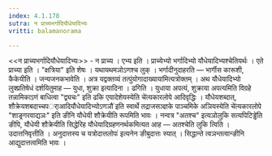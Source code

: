 ```yaml
---
index: 4.1.178
sutra: न प्राच्यभर्गादियौधेयादिभ्यः
vritti: balamanorama

---
```

<<न प्राच्यभर्गादियौधेयादिभ्यः>> - न प्राच्य । एभ्य इति । प्राच्येभ्यो भर्गादिभ्यो यौधेयादिभ्यश्चेतियर्थः । एते प्राच्या इति । "क्षत्रिया" इति शेषः । यथायथमञोऽणश्च लुक् । भर्गादीनुदाहरति — भार्गीस कारूशी, कैकेयीति । जन्यजनकभावेति । अत्र यद्वक्तव्यं तत्पुंयोगादाख्याया॑मित्यत्रोक्तम् । अथ यौधेयादिभ्यो लुक्प्रतिषेधं दर्शयितुमाह — युधा, शुक्रा इत्यादिना । ढगिति । युधाया अपत्यं, शुक्राया अपत्यमिति विग्रहे तन्नामिकाऽणं बाधित्वा "द्व्यचः" इति ढकि एयादेशेयस्येति चे॑त्यकारलोपे आदिवृद्धिः । यौधेयशब्दात्, शौक्रेयशबदाच्चपर्ाआदियौधेयादिभ्योऽणञौ॑ इति स्वार्थे तद्राजसञ्ज्ञके पाञ्चमिके अञियस्येति चे॑त्यकारलोपे "शाङ्र्गरवाद्यञः" इति ङीनि यौधेयी शौक्रेयीति रूपमिति भावः । नन्वत्र "अतश्च" इत्यञोलुकि सत्यपिटिड्ढे॑ति ङीपि, यौधेयी शौक्रेयीति सिद्धेरिह यौधेयादिग्रहणनर्थकमित्यत आह — अतश्चेति लुकि त्विति । उदात्तनिवृत्तीति । अनुदात्तस्य च यत्रोदात्तलोपः॑ इत्यनेन ङीबुदात्तः स्यात् । सिद्धान्ते त्वञन्तत्वान्ङीनि आद्युदात्तत्वमिति भावः । 